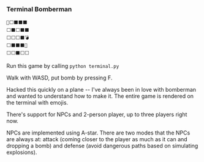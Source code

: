 ### Terminal Bomberman

```
🔴⬜⬛⬛⬛
⬜⬛⬜⬛⬛
⬜⬜⬜⬛💣
⬜⬛⬛⬛🔵
⬜⬜⬛⬜⬜
```




Run this game by calling ```python terminal.py```

Walk with WASD, put bomb by pressing F.

Hacked this quickly on a plane -- I've always been in love with bomberman and wanted to understand how to make it. The entire game is rendered on the terminal with emojis. 

There's support for NPCs and 2-person player, up to three players right now.

NPCs are implemented using A-star. There are two modes that the NPCs are always at: attack (coming closer to the player as much as it can and dropping a bomb) and defense (avoid dangerous paths based on simulating explosions).


